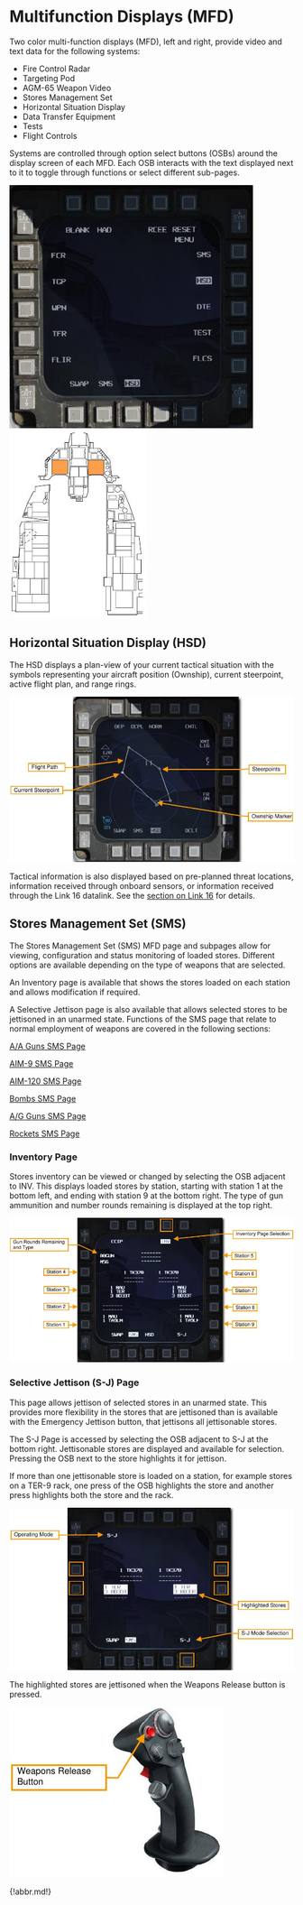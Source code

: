 # Multifunction Displays (MFD)

Two color multi-function displays (MFD), left and right, provide video and text data for the following systems:

- Fire Control Radar
- Targeting Pod
- AGM-65 Weapon Video
- Stores Management Set
- Horizontal Situation Display
- Data Transfer Equipment
- Tests
- Flight Controls

Systems are controlled through option select buttons (OSBs) around the display screen of each MFD. Each
OSB interacts with the text displayed next to it to toggle through functions or select different sub-pages.

![](img/img-71-1-screen.jpg)
![](img/img-71-2-screen.jpg)

## Horizontal Situation Display (HSD)

The HSD displays a plan-view of your current tactical situation with the symbols representing your aircraft
position (Ownship), current steerpoint, active flight plan, and range rings.

![](img/img-72-1-screen.jpg)


Tactical information is also displayed based on pre-planned threat locations, information received through
onboard sensors, or information received through the Link 16 datalink. See the [section on Link 16](15.datalink.md#display-symbology) for details.


## Stores Management Set (SMS)

The Stores Management Set (SMS) MFD page and subpages allow for viewing, configuration and status
monitoring of loaded stores. Different options are available depending on the type of weapons that are selected.

An Inventory page is available that shows the stores loaded on each station and allows modification if required.

A Selective Jettison page is also available that allows selected stores to be jettisoned in an unarmed state.
Functions of the SMS page that relate to normal employment of weapons are covered in the following sections:

[A/A Guns SMS Page](18.ata.md#air-to-air-gunnery)

[AIM-9 SMS Page](18.ata.md#aim-9mx-employment)

[AIM-120 SMS Page](18.ata.md#sms-format)

[Bombs SMS Page](19.atg.md#unguidedlaser-guided-bombs-sms-page)

[A/G Guns SMS Page](19.atg.md#target-attack)

[Rockets SMS Page](19.atg.md#target-attack-ccip)


### Inventory Page

Stores inventory can be viewed or changed by selecting the OSB adjacent to INV. This displays loaded stores
by station, starting with station 1 at the bottom left, and ending with station 9 at the bottom right. The type of gun
ammunition and number rounds remaining is displayed at the top right.

![](img/img-73-2-screen.jpg)



### Selective Jettison (S-J) Page

This page allows jettison of selected stores in an unarmed state. This provides more flexibility in the stores that
are jettisoned than is available with the Emergency Jettison button, that jettisons all jettisonable stores.

The S-J Page is accessed by selecting the OSB adjacent to S-J at the bottom right. Jettisonable stores are
displayed and available for selection. Pressing the OSB next to the store highlights it for jettison.

If more than one jettisonable store is loaded on a station, for example stores on a TER-9 rack, one press of the
OSB highlights the store and another press highlights both the store and the rack.

![](img/img-73-3-screen.jpg)

The highlighted stores are jettisoned when the Weapons Release button is pressed.

![](img/img-74-2-screen.jpg)



{!abbr.md!}
